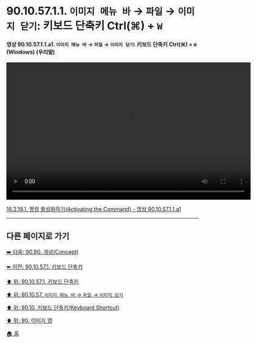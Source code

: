 # 90.10.57.1.1. `이미지 메뉴 바` → `파일` → `이미지 닫기`: 키보드 단축키 Ctrl(⌘) + `W`

<a id="90-10-57-01-01-a1"></a>

#### 영상 90.10.57.1.1.a1. `이미지 메뉴 바` → `파일` → `이미지 닫기`: 키보드 단축키 Ctrl(⌘) + `W` (Windows) (우리말)
<video controls="controls" width="640" height="360" src="https://github.com/user-attachments/assets/2705526b-43a3-4051-b7ee-146521b8d93e"></video>

[16.2.19.1. 명령 활성화하기(Activating the Command) - 영상 90.10.57.1.1.a1](./16-02-19-01-activating_the_command.md#90-10-57-01-01-a1)

***

## 다른 페이지로 가기

[➡️ 다음: 90.90. 개념(Concept)](./90-90-00-concept.md)

[⬅️ 이전: 90.10.57.1. 키보드 단축키](./90-10-57-01-00-keyboard_shortcut.md)

[⬆️ 위: 90.10.57.1. 키보드 단축키](./90-10-57-01-00-keyboard_shortcut.md)

[⬆️ 위: 90.10.57. `이미지 메뉴 바` → `파일` → `이미지 닫기`](./90-10-57-00-menu_file_close_view.md)

[⬆️ 위: 90.10. 키보드 단축키(Keyboard Shortcut)](./90-10-00-keyboard_shortcut.md)

[⬆️ 위: 90. 이미지 맵](./90-00-image-map.md)

[🏠 홈](./00-home.md)